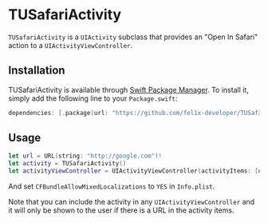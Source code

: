 # TUSafariActivity

`TUSafariActivity` is a `UIActivity` subclass that provides an "Open In Safari" action to a `UIActivityViewController`.

## Installation
TUSafariActivity is available through [Swift Package Manager](https://www.swift.org/package-manager/). To install
it, simply add the following line to your `Package.swift`:

```swift
dependencies: [.package(url: "https://github.com/fel1x-developer/TUSafariActivity.git", from: "1.0.0")]
```

## Usage

```swift
let url = URL(string: "http://google.com")!
let activity = TUSafariActivity()
let activityViewController = UIActivityViewController(activityItems: [url], applicationActivities: [activity])
```

And set `CFBundleAllowMixedLocalizations` to `YES` in `Info.plist`.

Note that you can include the activity in any `UIActivityViewController` and it will only be shown to the user if there is a URL in the activity items.
